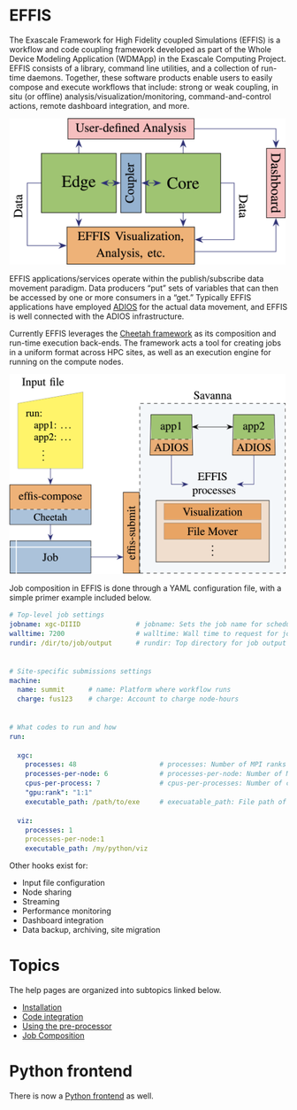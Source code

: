 # EFFIS

The Exascale Framework for High Fidelity coupled Simulations (EFFIS) is a workflow and code coupling framework developed as part of the Whole Device Modeling Application (WDMApp) in the Exascale Computing Project. EFFIS consists of a library, command line utilities, and a collection of run-time daemons. Together, these software products enable users to easily compose and execute workflows that include: strong or weak coupling, in situ (or offline) analysis/visualization/monitoring, command-and-control actions, remote dashboard integration, and more.

<img src="doc/doc-images/Example-WDM-Workflow.png" width="500" title="Example WDMApp Workflow">

EFFIS applications/services operate within the publish/subscribe data movement paradigm. Data producers “put” sets of variables that can then be accessed by one or more consumers in a “get.” Typically EFFIS applications have employed [ADIOS](https://github.com/ornladios/ADIOS2) for the actual data movement, and EFFIS is well connected with the ADIOS infrastructure.

Currently EFFIS leverages the [Cheetah framework](https://github.com/CODARcode/cheetah/tree/dev/codar) as its composition and run-time execution back-ends. The framework acts a tool for creating jobs in a uniform format across HPC sites, as well as an execution engine for running on the compute nodes.

<img src="doc/doc-images/EFFIS-Architecture.png" width="500" title="Example WDMApp Workflow">


Job composition in EFFIS is done through a YAML configuration file, with a simple primer example included below. 

```yaml
# Top-level job settings
jobname: xgc-DIIID				# jobname: Sets the job name for scheduler
walltime: 7200					# walltime: Wall time to request for job (in seconds)
rundir: /dir/to/job/output		# rundir: Top directory for job output


# Site-specific submissions settings
machine:
  name: summit		# name: Platform where workflow runs
  charge: fus123	# charge: Account to charge node-hours
  

# What codes to run and how
run:

  xgc:
    processes: 48                     # processes: Number of MPI ranks
    processes-per-node: 6             # processes-per-node: Number of MPI ranks per node
    cpus-per-process: 7               # cpus-per-processes: Number of cores per MPI rank
    "gpu:rank": "1:1" 
    executable_path: /path/to/exe     # execuatable_path: File path of executable to run
  
  viz:
    processes: 1
    processes-per-node:1
    executable_path: /my/python/viz
```


Other hooks exist for:

- Input file configuration
- Node sharing
- Streaming
- Performance monitoring
- Dashboard integration
- Data backup, archiving, site migration


<!--
# Overview

Welcome to the EFFIS (2.0) documentation. EFFIS is a code coupling integration suite.
It uses [ADIOS](https://github.com/ornladios/ADIOS2)  to move data between applications and provides job composition support on DOE ECP type machines 
with a simple YAML interface.

Some examples of extensions that EFFIS provide beyond ADIOS alone are:

- Switch between file-based and in-memory data movement (coupling or general output) without any changes
- Automatic step seeking
- Identical job creation on different platforms
- Automated plotting (e.g. to be connected to a dashboard)
- Performance timing
- Source code, input configuration, etc. capture
-->

# Topics
The help pages are organized into subtopics linked below.

* [Installation](doc/installation.md)
* [Code integration](doc/integration.md)
* [Using the pre-processor](doc/preprocessor.md)
* [Job Composition](doc/composition.md)


# Python frontend
There is now a [Python frontend](https://github.com/wdmapp/effis/tree/PythonFrontend) as well.

